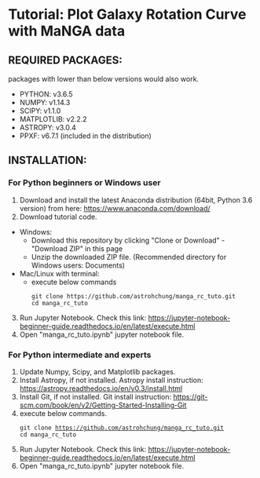 # Tutorial: Plot Galaxy Rotation Curve with MaNGA data

## REQUIRED PACKAGES:
  packages with lower than below versions would also work.  
  * PYTHON: v3.6.5 
  * NUMPY: v1.14.3
  * SCIPY: v1.1.0
  * MATPLOTLIB: v2.2.2
  * ASTROPY: v3.0.4
  * PPXF: v6.7.1 (included in the distribution)
  
## INSTALLATION:
### For Python beginners or Windows user
  1. Download and install the latest Anaconda distribution (64bit, Python 3.6 version) from here: https://www.anaconda.com/download/
  2. Download tutorial code.
  * Windows:
    * Download this repository by clicking "Clone or Download" - "Download ZIP" in this page
    * Unzip the downloaded ZIP file. (Recommended directory for Windows users: Documents)
  * Mac/Linux with terminal:
    * execute below commands
      <pre><code>git clone https://github.com/astrohchung/manga_rc_tuto.git
      cd manga_rc_tuto
      </code></pre>
  3. Run Jupyter Notebook. Check this link: https://jupyter-notebook-beginner-guide.readthedocs.io/en/latest/execute.html
  4. Open "manga_rc_tuto.ipynb" jupyter notebook file.
### For Python intermediate and experts
  1. Update Numpy, Scipy, and Matplotlib packages.
  2. Install Astropy, if not installed. Astropy install instruction: https://astropy.readthedocs.io/en/v0.3/install.html
  3. Install Git, if not installed. Git install instruction: https://git-scm.com/book/en/v2/Getting-Started-Installing-Git
  4. execute below commands.
    <pre><code>git clone https://github.com/astrohchung/manga_rc_tuto.git
    cd manga_rc_tuto
    </code></pre> 
  5. Run Jupyter Notebook. Check this link: https://jupyter-notebook-beginner-guide.readthedocs.io/en/latest/execute.html
  6. Open "manga_rc_tuto.ipynb" jupyter notebook file.

